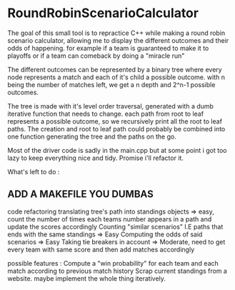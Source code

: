 # RoundRobinScenarioCalculator
The goal of this small tool is to repractice C++ while making a round robin scenario calculator, allowing me to display the different outcomes and their odds of happening. 
for example if a team is guaranteed to make it to playoffs or if a team can comeback by doing a "miracle run" 

The different outcomes can be represented by a binary tree where every node represents a match and each of it's child a possible outcome. 
with n being the number of matches left, we get a n depth and 2^n-1 possible outcomes.

The tree is made with it's level order traversal, generated with a dumb iterative function that needs to change. 
each path from root to leaf represents a possible outcome, so we recursively print all the root to leaf paths.
The creation and root to leaf path could probably be combined into one function generating the tree and the paths on the go. 

Most of the driver code is sadly in the main.cpp but at some point i got too lazy to keep everything nice and tidy. Promise i'll refactor it. 

What's left to do : 
## ADD A MAKEFILE YOU DUMBAS
code refactoring
translating tree's path into standings objects => easy, count the number of times each teams number appears in a path and update the scores accordingly
Counting "similar scenarios" I.E paths that ends with the same standings => Easy
Computing the odds of said scenarios => Easy 
Taking tie breakers in account => Moderate, need to get every team with same score and then add matches accordingly

possible features :
Compute a "win probability" for each team and each match according to previous match history 
Scrap current standings from a website.
maybe implement the whole thing iteratively. 
